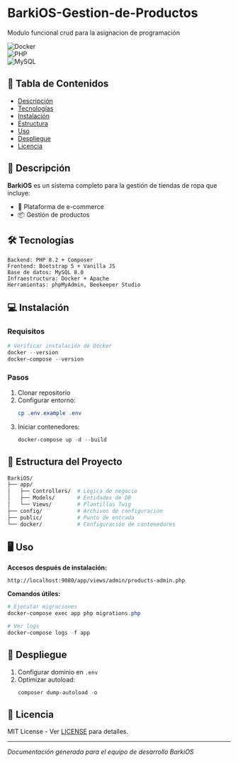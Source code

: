 # BarkiOS-Gestion-de-Productos
Modulo funcional crud para la asignacion de programación

![Docker](https://img.shields.io/badge/Docker-✓-blue?logo=docker)  
![PHP](https://img.shields.io/badge/PHP-8.2-777BB4?logo=php)  
![MySQL](https://img.shields.io/badge/MySQL-8.0-4479A1?logo=mysql)  

## 📌 Tabla de Contenidos  
- [Descripción](#-descripción)  
- [Tecnologías](#-tecnologías)  
- [Instalación](#-instalación)  
- [Estructura](#-estructura-del-proyecto)  
- [Uso](#-uso)  
- [Despliegue](#-despliegue)   
- [Licencia](#-licencia)  

## 🌟 Descripción  
**BarkiOS** es un sistema completo para la gestión de tiendas de ropa que incluye:  

- 🛒 Plataforma de e-commerce  
- 📦 Gestión de productos


## 🛠️ Tecnologías  
```plaintext
Backend: PHP 8.2 + Composer  
Frontend: Bootstrap 5 + Vanilla JS  
Base de datos: MySQL 8.0  
Infraestructura: Docker + Apache  
Herramientas: phpMyAdmin, Beekeeper Studio  
```  

## 💻 Instalación  

### Requisitos  
```powershell
# Verificar instalación de Docker
docker --version
docker-compose --version
```

### Pasos  
1. Clonar repositorio  
2. Configurar entorno:  
   ```powershell
   cp .env.example .env
   ```  
3. Iniciar contenedores:  
   ```powershell
   docker-compose up -d --build
   ```  

## 📂 Estructura del Proyecto  
```bash
BarkiOS/  
├── app/  
│   ├── Controllers/  # Lógica de negocio  
│   ├── Models/       # Entidades de DB  
│   └── Views/        # Plantillas Twig  
├── config/           # Archivos de configuración  
├── public/           # Punto de entrada  
└── docker/           # Configuración de contenedores  
```  

## 🖥️ Uso  
**Accesos después de instalación:**  
```plaintext
http://localhost:9080/app/views/admin/products-admin.php
```  

**Comandos útiles:**  
```powershell
# Ejecutar migraciones
docker-compose exec app php migrations.php

# Ver logs
docker-compose logs -f app
```  

## 🚢 Despliegue  
1. Configurar dominio en `.env`  
2. Optimizar autoload:  
   ```powershell
   composer dump-autoload -o
   ```  

## 📜 Licencia  
MIT License - Ver [LICENSE](LICENSE) para detalles.  

---  
*Documentación generada para el equipo de desarrollo BarkiOS*
